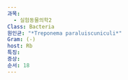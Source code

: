 ```yaml
---
과목:
  - 실험동물의학2
Class: Bacteria
원인균: "*Treponema paraluiscuniculi*"
Gram: (-)
host: Rb
특징: 
증상: 
순서: 18
---
```

